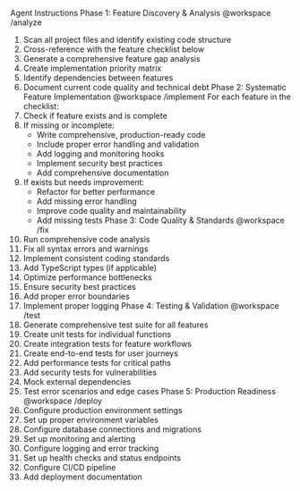 Agent Instructions
Phase 1: Feature Discovery & Analysis
@workspace /analyze
1. Scan all project files and identify existing code structure
2. Cross-reference with the feature checklist below
3. Generate a comprehensive feature gap analysis
4. Create implementation priority matrix
5. Identify dependencies between features
6. Document current code quality and technical debt
Phase 2: Systematic Feature Implementation
@workspace /implement
For each feature in the checklist:
1. Check if feature exists and is complete
2. If missing or incomplete:
   - Write comprehensive, production-ready code
   - Include proper error handling and validation
   - Add logging and monitoring hooks
   - Implement security best practices
   - Add comprehensive documentation
3. If exists but needs improvement:
   - Refactor for better performance
   - Add missing error handling
   - Improve code quality and maintainability
   - Add missing tests
Phase 3: Code Quality & Standards
@workspace /fix
1. Run comprehensive code analysis
2. Fix all syntax errors and warnings
3. Implement consistent coding standards
4. Add TypeScript types (if applicable)
5. Optimize performance bottlenecks
6. Ensure security best practices
7. Add proper error boundaries
8. Implement proper logging
Phase 4: Testing & Validation
@workspace /test
1. Generate comprehensive test suite for all features
2. Create unit tests for individual functions
3. Create integration tests for feature workflows
4. Create end-to-end tests for user journeys
5. Add performance tests for critical paths
6. Add security tests for vulnerabilities
7. Mock external dependencies
8. Test error scenarios and edge cases
Phase 5: Production Readiness
@workspace /deploy
1. Configure production environment settings
2. Set up proper environment variables
3. Configure database connections and migrations
4. Set up monitoring and alerting
5. Configure logging and error tracking
6. Set up health checks and status endpoints
7. Configure CI/CD pipeline
8. Add deployment documentation
